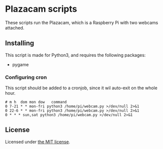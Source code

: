 # Plazacam scripts

These scripts run the Plazacam, which is a Raspberry Pi with two webcams attached.

## Installing

This script is made for Python3, and requires the following packages:

- pygame

### Configuring cron

This script should be added to a cronjob, since it wil auto-exit on the whole hour.

```crontab
# m h  dom mon dow   command
0 7-21 * * mon-fri python3 /home/pi/webcam.py >/dev/null 2>&1
0 22-6 * * mon-fri python3 /home/pi/webcam.py >/dev/null 2>&1
0 * * * sun,sat python3 /home/pi/webcam.py >/dev/null 2>&1
```

## License

Licensed under [the MIT license](./LICENSE.md).
